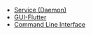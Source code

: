 - [Service (Daemon)](/architecture/components/service-daemon.md)
- [GUI-Flutter](/architecture/components/gui.md)
- [Command Line Interface](/architecture/components/cli.md)